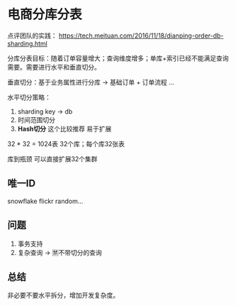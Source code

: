 # 电商分库分表
点评团队的实践： https://tech.meituan.com/2016/11/18/dianping-order-db-sharding.html

分库分表目标：随着订单容量增大；查询维度增多；单库+索引已经不能满足查询需要。需要进行水平和垂直切分。

垂直切分：基于业务属性进行分库 -> 基础订单 + 订单流程 ...

水平切分策略： 

1. sharding key -> db
2. 时间范围切分
3. **Hash切分** 这个比较推荐 易于扩展

32 * 32 = 1024表
32个库；每个库32张表

库到瓶颈 可以直接扩展32个集群

## 唯一ID
snowflake
flickr
random...

## 问题
1. 事务支持
2. 复杂查询 -> 🈲️不带切分的查询

## 总结
非必要不要水平拆分，增加开发复杂度。
